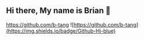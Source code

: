 ## Hi there, My name is Brian 👋 
https://github.com/b-tang
![https://github.com/b-tang](https://img.shields.io/badge/Github-Hi-blue)
